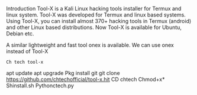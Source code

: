   Introduction
Tool-X is a Kali Linux hacking tools installer for Termux and linux system. Tool-X was developed for Termux and linux based systems. Using Tool-X, you can install almost 370+ hacking tools in Termux (android) and other Linux based distributions. Now Tool-X is available for Ubuntu, Debian etc.

A similar lightweight and fast tool onex is available. We can use onex instead of Tool-X


  

    Ch tech tool-x
apt update
apt upgrade 
Pkg install git
git clone https://github.com/chtechofficial/tool-x.hit
CD chtech
Chmod+x*
Shinstall.sh
Pythonctech.py
